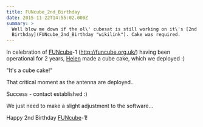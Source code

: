 ```yaml
---
title: FUNcube_2nd_Birthday
date: 2015-11-22T14:55:02.000Z
summary: >
  Well blow me down if the ol\' cubesat is still working on it\'s [2nd
  Birthday](FUNcube_2nd_Birthday "wikilink"). Cake was required.
---
```

In celebration of [FUNcube](FUNcube "wikilink")-1
(http://funcube.org.uk/) having been operational for 2 years,
[Helen](Helen "wikilink") made a cube cake, which we deployed :)

\"It\'s a cube cake!\"

That critical moment as the antenna are deployed..

Success - contact established :)

We just need to make a slight adjustment to the software\...

Happy 2nd Birthday [FUNcube](FUNcube "wikilink")-1!
